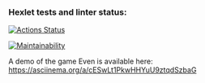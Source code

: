 ### Hexlet tests and linter status:
[![Actions Status](https://github.com/justkraiz/java-project-61/actions/workflows/hexlet-check.yml/badge.svg)](https://github.com/justkraiz/java-project-61/actions)

[![Maintainability](https://api.codeclimate.com/v1/badges/aaae3051ef5f1dd6fd89/maintainability)](https://codeclimate.com/github/justkraiz/java-project-61/maintainability)

A demo of the game Even is available here:
https://asciinema.org/a/cESwLt1PkwHHYuU9ztqdSzbaG


